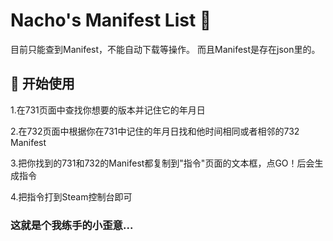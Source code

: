 # Nacho's Manifest List 🚀

目前只能查到Manifest，不能自动下载等操作。
而且Manifest是存在json里的。

## 🎯 开始使用

1.在731页面中查找你想要的版本并记住它的年月日

2.在732页面中根据你在731中记住的年月日找和他时间相同或者相邻的732 Manifest

3.把你找到的731和732的Manifest都复制到"指令"页面的文本框，点GO！后会生成指令

4.把指令打到Steam控制台即可

### 这就是个我练手的小歪意...
